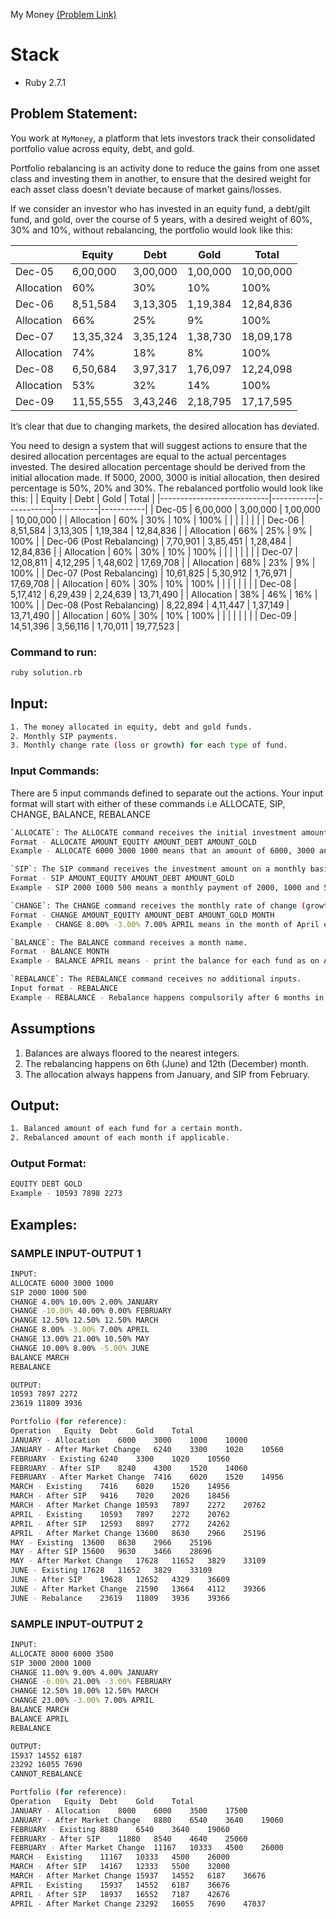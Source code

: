 My Money [(Problem Link)](https://www.geektrust.in/coding-problem/backend/mymoney)

# Stack

- Ruby 2.7.1

## Problem Statement:

You work at `MyMoney`, a platform that lets investors track their consolidated portfolio value across equity, debt, and gold.

Portfolio rebalancing is an activity done to reduce the gains from one asset class and investing them in another, to ensure that the desired weight for each asset class doesn't deviate because of market gains/losses.

If we consider an investor who has invested in an equity fund, a debt/gilt fund, and gold, over the course of 5 years, with a desired weight of 60%, 30% and 10%, without rebalancing, the portfolio would look like this:

|							|  Equity	 	|  Debt			|		Gold	 	|	 Total	 	|
|-------------|-----------|-----------|-----------|-----------|
| Dec-05 		 	| 6,00,000	| 3,00,000 	| 1,00,000 	| 10,00,000 |
| Allocation	| 60% 			| 30% 			| 10% 			| 100% 			|
| Dec-06 			| 8,51,584 	| 3,13,305 	| 1,19,384 	| 12,84,836 |
| Allocation 	| 66%			 	| 25% 			| 9% 				| 100% 			|
| Dec-07 			| 13,35,324 | 3,35,124 	| 1,38,730 	| 18,09,178 |
| Allocation 	| 74% 			| 18% 			| 8% 				| 100% 			|
| Dec-08 			| 6,50,684 	| 3,97,317 	| 1,76,097 	| 12,24,098 |
| Allocation 	| 53% 			| 32% 			| 14% 			| 100% 			|
| Dec-09 			| 11,55,555 | 3,43,246 	| 2,18,795 	| 17,17,595 |

It’s clear that due to changing markets, the desired allocation has deviated.

You need to design a system that will suggest actions to ensure that the desired allocation
percentages are equal to the actual percentages invested. The desired allocation percentage
should be derived from the initial allocation made. If 5000, 2000, 3000 is initial
allocation, then desired percentage is 50%, 20% and 30%. The rebalanced portfolio would look
like this:
|														|  Equity	 	|  Debt			|		Gold	 	|	 Total	 	|
|---------------------------|-----------|-----------|-----------|-----------|
| Dec-05 										| 6,00,000	| 3,00,000	| 1,00,000	| 10,00,000	|
|	Allocation								|	60%				|	30%				|	10%				|	100%			|
|														|						|						|						|						|
|	Dec-06 										| 8,51,584	|	3,13,305	|	1,19,384	| 12,84,836	|
| Allocation								|	66%				|	25%				|	9%				|	100%			|
| Dec-06 (Post Rebalancing) | 7,70,901	| 3,85,451	| 1,28,484	| 12,84,836	|
| Allocation								|	60%				|	30%				|	10%				|	100%			|
|														|						|						|						|						|
| Dec-07 										| 12,08,811	| 4,12,295	|	1,48,602	| 17,69,708	|
| Allocation								|	68%				|	23%				|	9%				|	100%			|
|	Dec-07 (Post Rebalancing)	| 10,61,825	| 5,30,912	|	1,76,971	| 17,69,708	|
| Allocation								|	60%				|	30%				|	10%				|	100%			|
|														|						|						|						|						|
| Dec-08 										| 5,17,412	| 6,29,439	|	2,24,639	| 13,71,490	|
| Allocation								|	38%				|	46%				|	16%				|	100%			|
| Dec-08 (Post Rebalancing)	|	8,22,894	| 4,11,447	|	1,37,149	| 13,71,490	|
| Allocation								|	60%				|	30%				|	10%				|	100%			|
|														|						|						|						|						|
| Dec-09 										| 14,51,396	| 3,56,116	|	1,70,011	| 19,77,523	|

### Command to run:

```bash
ruby solution.rb
```

## Input:

```bash
1. The money allocated in equity, debt and gold funds.
2. Monthly SIP payments.
3. Monthly change rate (loss or growth) for each type of fund.
```

### Input Commands:

There are 5 input commands defined to separate out the actions. Your input format will start with either of these commands i.e ALLOCATE, SIP, CHANGE, BALANCE, REBALANCE

```bash
`ALLOCATE`: The ALLOCATE command receives the initial investment amounts for each fund.
Format - ALLOCATE AMOUNT_EQUITY AMOUNT_DEBT AMOUNT_GOLD
Example - ALLOCATE 6000 3000 1000 means that an amount of 6000, 3000 and 1000 is initially invested in equity, debt and gold fund respectively.

`SIP`: The SIP command receives the investment amount on a monthly basis for each fund.
Format - SIP AMOUNT_EQUITY AMOUNT_DEBT AMOUNT_GOLD
Example - SIP 2000 1000 500 means a monthly payment of 2000, 1000 and 500 is done against each of equity, debt and gold funds respectivelty.

`CHANGE`: The CHANGE command receives the monthly rate of change (growth or loss) for each fund type. A negative value represents a loss.
Format - CHANGE AMOUNT_EQUITY AMOUNT_DEBT AMOUNT_GOLD MONTH
Example - CHANGE 8.00% -3.00% 7.00% APRIL means in the month of April equity received a growth of 8%, debt has taken a loss by 3% and gold received a growth of 7%.

`BALANCE`: The BALANCE command receives a month name.
Format - BALANCE MONTH
Example - BALANCE APRIL means - print the balance for each fund as on April month.

`REBALANCE`: The REBALANCE command receives no additional inputs.
Input format - REBALANCE
Example - REBALANCE - Rebalance happens compulsorily after 6 months in June and December. The REBALANCE command shows the last rebalanced amount for each fund at the time of rebalancing. If 6 months data is not available then print CANNOT_REBALANCE.
```

## Assumptions

1. Balances are always floored to the nearest integers.
2. The rebalancing happens on 6th (June) and 12th (December) month.
3. The allocation always happens from January, and SIP from February.

## Output:

```bash
1. Balanced amount of each fund for a certain month.
2. Rebalanced amount of each month if applicable.
```

### Output Format:

```bash
EQUITY DEBT GOLD
Example - 10593 7898 2273
```

## Examples:

### SAMPLE INPUT-OUTPUT 1

```bash
INPUT:
ALLOCATE 6000 3000 1000
SIP 2000 1000 500
CHANGE 4.00% 10.00% 2.00% JANUARY
CHANGE -10.00% 40.00% 0.00% FEBRUARY
CHANGE 12.50% 12.50% 12.50% MARCH
CHANGE 8.00% -3.00% 7.00% APRIL
CHANGE 13.00% 21.00% 10.50% MAY
CHANGE 10.00% 8.00% -5.00% JUNE
BALANCE MARCH
REBALANCE

OUTPUT:
10593 7897 2272
23619 11809 3936

Portfolio (for reference):
Operation	Equity	Debt	Gold	Total
JANUARY - Allocation	6000	3000	1000	10000
JANUARY - After Market Change	6240	3300	1020	10560
FEBRUARY - Existing	6240	3300	1020	10560
FEBRUARY - After SIP	8240	4300	1520	14060
FEBRUARY - After Market Change	7416	6020	1520	14956
MARCH - Existing	7416	6020	1520	14956
MARCH - After SIP	9416	7020	2020	18456
MARCH - After Market Change	10593	7897	2272	20762
APRIL - Existing	10593	7897	2272	20762
APRIL - After SIP	12593	8897	2772	24262
APRIL - After Market Change	13600	8630	2966	25196
MAY - Existing	13600	8630	2966	25196
MAY - After SIP	15600	9630	3466	28696
MAY - After Market Change	17628	11652	3829	33109
JUNE - Existing	17628	11652	3829	33109
JUNE - After SIP	19628	12652	4329	36609
JUNE - After Market Change	21590	13664	4112	39366
JUNE - Rebalance	23619	11809	3936	39366
```

### SAMPLE INPUT-OUTPUT 2

```bash
INPUT:
ALLOCATE 8000 6000 3500
SIP 3000 2000 1000
CHANGE 11.00% 9.00% 4.00% JANUARY
CHANGE -6.00% 21.00% -3.00% FEBRUARY
CHANGE 12.50% 18.00% 12.50% MARCH
CHANGE 23.00% -3.00% 7.00% APRIL
BALANCE MARCH
BALANCE APRIL
REBALANCE

OUTPUT:
15937 14552 6187
23292 16055 7690
CANNOT_REBALANCE

Portfolio (for reference):
Operation	Equity	Debt	Gold	Total
JANUARY - Allocation	8000	6000	3500	17500
JANUARY - After Market Change	8880	6540	3640	19060
FEBRUARY - Existing	8880	6540	3640	19060
FEBRUARY - After SIP	11880	8540	4640	25060
FEBRUARY - After Market Change	11167	10333	4500	26000
MARCH - Existing	11167	10333	4500	26000
MARCH - After SIP	14167	12333	5500	32000
MARCH - After Market Change	15937	14552	6187	36676
APRIL - Existing	15937	14552	6187	36676
APRIL - After SIP	18937	16552	7187	42676
APRIL - After Market Change	23292	16055	7690	47037
```
